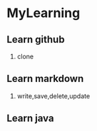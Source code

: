 # MyLearning

##  Learn github

1.  clone

##  Learn markdown

1.  write,save,delete,update



##  Learn java
